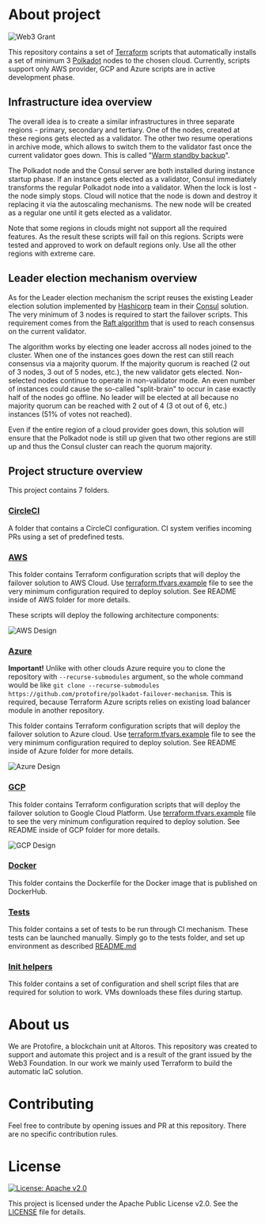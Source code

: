 # About project

![Web3 Grant](web3_badge.svg "Web3 Grant")


This repository contains a set of [Terraform](https://www.terraform.io/) scripts that automatically installs a set of minimum 3 [Polkadot](https://polkadot.network/) nodes to the chosen cloud. Currently, scripts support only AWS provider, GCP and Azure scripts are in active development phase.

## Infrastructure idea overview

The overall idea is to create a similar infrastructures in three separate regions - primary, secondary and tertiary. One of the nodes, created at these regions gets elected as a validator. The other two resume operations in archive mode, which allows to switch them to the validator fast once the current validator goes down. This is called "[Warm standby backup](https://tutorialsdojo.com/backup-and-restore-vs-pilot-light-vs-warm-standby-vs-multi-site/)".

The Polkadot node and the Consul server are both installed during instance startup phase. If an instance gets elected as a validator, Consul immediately transforms the regular Polkadot node into a validator. When the lock is lost - the node simply stops. Cloud will notice that the node is down and destroy it replacing it via the autoscaling mechanisms. The new node will be created as a regular one until it gets elected as a validator.

Note that some regions in clouds might not support all the required features. As the result these scripts will fail on this regions. Scripts were tested and approved to work on default regions only. Use all the other regions with extreme care.

## Leader election mechanism overview

As for the Leader election mechanism the script reuses the existing Leader election solution implemented by [Hashicorp](https://www.hashicorp.com/) team in their [Consul](https://www.consul.io/) solution. The very minimum of 3 nodes is required to start the failover scripts. This requirement comes from the [Raft algorithm](https://www.consul.io/docs/internals/consensus.html) that is used to reach consensus on the current validator. 

The algorithm works by electing one leader accross all nodes joined to the cluster. When one of the instances goes down the rest can still reach consensus via a majority quorum. If the majority quorum is reached (2 out of 3 nodes, 3 out of 5 nodes, etc.), the new validator gets elected. Non-selected nodes continue to operate in non-validator mode. An even number of instances could cause the so-called "split-brain" to occur in case exactly half of the nodes go offline. No leader will be elected at all because no majority quorum can be reached with 2 out of 4 (3 ot out of 6, etc.) instances (51% of votes not reached).

Even if the entire region of a cloud provider goes down, this solution will ensure that the Polkadot node is still up given that two other regions are still up and thus the Consul cluster can reach the quorum majority.

## Project structure overview

This project contains 7 folders.

### [CircleCI](.circleci/)

A folder that contains a CircleCI configuration. CI system verifies incoming PRs using a set of predefined tests.

### [AWS](aws/)

This folder contains Terraform configuration scripts that will deploy the failover solution to AWS Cloud. Use [terraform.tfvars.example](aws/terraform.tfvars.example) file to see the very minimum configuration required to deploy solution. See README inside of AWS folder for more details.

These scripts will deploy the following architecture components:

![AWS Design](aws-architecture.png "AWS Design architecture")

### [Azure](azure/)

**Important!** Unlike with other clouds Azure require you to clone the repository with `--recurse-submodules` argument, so the whole command would be like `git clone --recurse-submodules https://github.com/protofire/polkadot-failover-mechanism`. This is required, because Terraform Azure scripts relies on existing load balancer module in another repository.

This folder contains Terraform configuration scripts that will deploy the failover solution to Azure cloud. Use [terraform.tfvars.example](azure/terraform.tfvars.example) file to see the very minimum configuration required to deploy solution. See README inside of Azure folder for more details.


![Azure Design](azure-architecture.png "Azure Design architecture")

### [GCP](gcp/)

This folder contains Terraform configuration scripts that will deploy the failover solution to Google Cloud Platform. Use [terraform.tfvars.example](gcp/terraform.tfvars.example) file to see the very minimum configuration required to deploy solution. See README inside of GCP folder for more details.

![GCP Design](gcp-architecture.png "GCP Design architecture")

### [Docker](docker/)

This folder contains the Dockerfile for the Docker image that is published on DockerHub.

### [Tests](tests/)

This folder contains a set of tests to be run through CI mechanism. These tests can be launched manually. Simply go to the tests folder, and set up environment as described [README.md](tests/README.md)

### [Init helpers](init-helpers/)

This folder contains a set of configuration and shell script files that are required for solution to work. VMs downloads these files during startup.

# About us

We are Protofire, a blockchain unit at Altoros.
This repository was created to support and automate this project and is a result of the grant issued
by the Web3 Foundation.
In our work we mainly used Terraform to build the automatic IaC solution.

# Contributing

Feel free to contribute by opening issues and PR at this repository. There are no specific contribution rules.

# License

[![License: Apache v2.0](https://img.shields.io/badge/license-MIT%2FApache--2.0-blue.svg)](https://www.apache.org/licenses/LICENSE-2.0.txt)

This project is licensed under the Apache Public License v2.0. See the [LICENSE](LICENSE.md) file for details.
